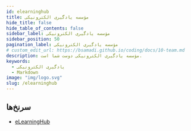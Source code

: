 ```yaml
---
id: elearninghub
title: مؤسسه یادگیری الکترونیکی
hide_title: false
hide_table_of_contents: false
sidebar_label: مؤسسه یادگیری الکترونیکی
sidebar_position: 50
pagination_label: مؤسسه یادگیری الکترونیکی
# custom_edit_url: https://bsamadi.github.io/coding/docs/10-team.md
description: مؤسسه یادگیری الکترونیکی دوست شما است.
keywords:
  - یادگیری الکترونیکی
  - Markdown
image: "img/logo.svg"
slug: /elearninghub
---
```


## سرنخ‌ها

<div dir="auto">

- [eLearningHub](https://github.com/elearninghub)

</div>